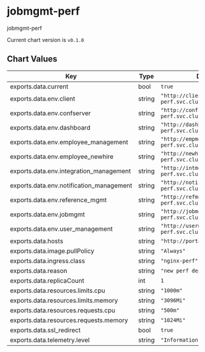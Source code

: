 jobmgmt-perf
================
jobmgmt-perf

Current chart version is `v0.1.0`





## Chart Values

| Key | Type | Default | Description |
|-----|------|---------|-------------|
| exports.data.current | bool | `true` |  |
| exports.data.env.client | string | `"http://client.backend-perf.svc.cluster.local:8802"` |  |
| exports.data.env.confserver | string | `"http://confserver.backend-perf.svc.cluster.local:4000"` |  |
| exports.data.env.dashboard | string | `"http://dashboard.backend-perf.svc.cluster.local:8808"` |  |
| exports.data.env.employee_management | string | `"http://empmgmt.backend-perf.svc.cluster.local:8803"` |  |
| exports.data.env.employee_newhire | string | `"http://newhire.backend-perf.svc.cluster.local:8806"` |  |
| exports.data.env.integration_management | string | `"http://intmgmt.backend-perf.svc.cluster.local:8810"` |  |
| exports.data.env.notification_management | string | `"http://notifymgmt.backend-perf.svc.cluster.local:8807"` |  |
| exports.data.env.reference_mgmt | string | `"http://refmgmt.backend-perf.svc.cluster.local:8804"` |  |
| exports.data.env.jobmgmt | string | `"http://jobmgmt.backend-perf.svc.cluster.local:8814"` |  |
| exports.data.env.user_management | string | `"http://usermgmt.backend-perf.svc.cluster.local:8801"` |  |
| exports.data.hosts | string | `"http://portalperf.mybbsi.com"` |  |
| exports.data.image.pullPolicy | string | `"Always"` |  |
| exports.data.ingress.class | string | `"nginx-perf"` |  |
| exports.data.reason | string | `"new perf deploy"` |  |
| exports.data.replicaCount | int | `1` |  |
| exports.data.resources.limits.cpu | string | `"1000m"` |  |
| exports.data.resources.limits.memory | string | `"3096Mi"` |  |
| exports.data.resources.requests.cpu | string | `"500m"` |  |
| exports.data.resources.requests.memory | string | `"1024Mi"` |  |
| exports.data.ssl_redirect | bool | `true` |  |
| exports.data.telemetry.level | string | `"Information"` |  |
